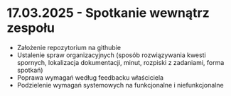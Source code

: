 # 17.03.2025 - Spotkanie wewnątrz zespołu

- Założenie repozytorium na githubie
- Ustalenie spraw organizacyjnych (sposób rozwiązywania kwesti spornych, lokalizacja dokumentacji, minut, rozpiski z zadaniami, forma spotkań)
- Poprawa wymagań według feedbacku właściciela
- Podzielenie wymagań systemowych na funkcjonalne i niefunkcjonalne
